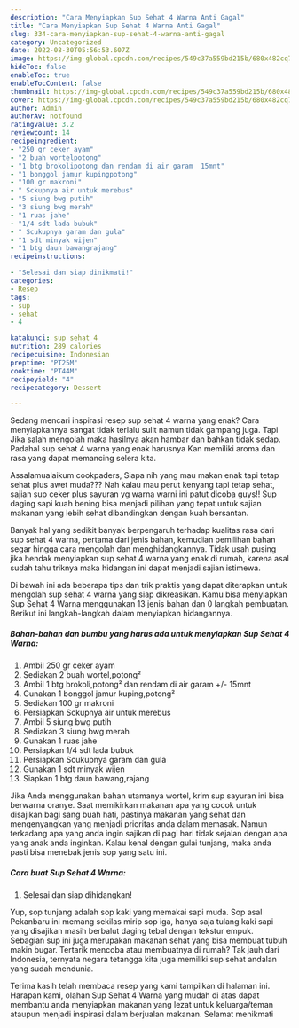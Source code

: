 ```yaml
---
description: "Cara Menyiapkan Sup Sehat 4 Warna Anti Gagal"
title: "Cara Menyiapkan Sup Sehat 4 Warna Anti Gagal"
slug: 334-cara-menyiapkan-sup-sehat-4-warna-anti-gagal
category: Uncategorized
date: 2022-08-30T05:56:53.607Z
image: https://img-global.cpcdn.com/recipes/549c37a559bd215b/680x482cq70/sup-sehat-4-warna-foto-resep-utama.jpg
hideToc: false
enableToc: true
enableTocContent: false
thumbnail: https://img-global.cpcdn.com/recipes/549c37a559bd215b/680x482cq70/sup-sehat-4-warna-foto-resep-utama.jpg
cover: https://img-global.cpcdn.com/recipes/549c37a559bd215b/680x482cq70/sup-sehat-4-warna-foto-resep-utama.jpg
author: Admin
authorAv: notfound
ratingvalue: 3.2
reviewcount: 14
recipeingredient:
- "250 gr ceker ayam"
- "2 buah wortelpotong"
- "1 btg brokolipotong dan rendam di air garam  15mnt"
- "1 bonggol jamur kupingpotong"
- "100 gr makroni"
- " Sckupnya air untuk merebus"
- "5 siung bwg putih"
- "3 siung bwg merah"
- "1 ruas jahe"
- "1/4 sdt lada bubuk"
- " Scukupnya garam dan gula"
- "1 sdt minyak wijen"
- "1 btg daun bawangrajang"
recipeinstructions:

- "Selesai dan siap dinikmati!"
categories:
- Resep
tags:
- sup
- sehat
- 4

katakunci: sup sehat 4 
nutrition: 289 calories
recipecuisine: Indonesian
preptime: "PT25M"
cooktime: "PT44M"
recipeyield: "4"
recipecategory: Dessert

---
```



Sedang mencari inspirasi resep sup sehat 4 warna yang enak? Cara menyiapkannya sangat tidak terlalu sulit namun tidak gampang juga. Tapi Jika salah mengolah maka hasilnya akan hambar dan bahkan tidak sedap. Padahal sup sehat 4 warna yang enak harusnya Kan memiliki aroma dan rasa yang dapat memancing selera kita.


Assalamualaikum cookpaders, Siapa nih yang mau makan enak tapi tetap sehat plus awet muda??? Nah kalau mau perut kenyang tapi tetap sehat, sajian sup ceker plus sayuran yg warna warni ini patut dicoba guys!! Sup daging sapi kuah bening bisa menjadi pilihan yang tepat untuk sajian makanan yang lebih sehat dibandingkan dengan kuah bersantan.

Banyak hal yang sedikit banyak berpengaruh terhadap kualitas rasa dari sup sehat 4 warna, pertama dari jenis bahan, kemudian pemilihan bahan segar hingga cara mengolah dan menghidangkannya. Tidak usah pusing jika hendak menyiapkan sup sehat 4 warna yang enak di rumah, karena asal sudah tahu triknya maka hidangan ini dapat menjadi sajian istimewa.


Di bawah ini ada beberapa tips dan trik praktis yang dapat diterapkan untuk mengolah sup sehat 4 warna yang siap dikreasikan. Kamu bisa menyiapkan Sup Sehat 4 Warna menggunakan 13 jenis bahan dan 0 langkah pembuatan. Berikut ini langkah-langkah dalam menyiapkan hidangannya.

<!--inarticleads1-->

##### Bahan-bahan dan bumbu yang harus ada untuk menyiapkan Sup Sehat 4 Warna:

1. Ambil 250 gr ceker ayam
1. Sediakan 2 buah wortel,potong²
1. Ambil 1 btg brokoli,potong² dan rendam di air garam +/- 15mnt
1. Gunakan 1 bonggol jamur kuping,potong²
1. Sediakan 100 gr makroni
1. Persiapkan  Sckupnya air untuk merebus
1. Ambil 5 siung bwg putih
1. Sediakan 3 siung bwg merah
1. Gunakan 1 ruas jahe
1. Persiapkan 1/4 sdt lada bubuk
1. Persiapkan  Scukupnya garam dan gula
1. Gunakan 1 sdt minyak wijen
1. Siapkan 1 btg daun bawang,rajang


Jika Anda menggunakan bahan utamanya wortel, krim sup sayuran ini bisa berwarna oranye. Saat memikirkan makanan apa yang cocok untuk disajikan bagi sang buah hati, pastinya makanan yang sehat dan mengenyangkan yang menjadi prioritas anda dalam memasak. Namun terkadang apa yang anda ingin sajikan di pagi hari tidak sejalan dengan apa yang anak anda inginkan. Kalau kenal dengan gulai tunjang, maka anda pasti bisa menebak jenis sop yang satu ini. 

<!--inarticleads2-->

##### Cara buat Sup Sehat 4 Warna:


1. Selesai dan siap dihidangkan!

Yup, sop tunjang adalah sop kaki yang memakai sapi muda. Sop asal Pekanbaru ini memang sekilas mirip sop iga, hanya saja tulang kaki sapi yang disajikan masih berbalut daging tebal dengan tekstur empuk. Sebagian sup ini juga merupakan makanan sehat yang bisa membuat tubuh makin bugar. Tertarik mencoba atau membuatnya di rumah? Tak jauh dari Indonesia, ternyata negara tetangga kita juga memiliki sup sehat andalan yang sudah mendunia. 

Terima kasih telah membaca resep yang kami tampilkan di halaman ini. Harapan kami, olahan Sup Sehat 4 Warna yang mudah di atas dapat membantu anda menyiapkan makanan yang lezat untuk keluarga/teman ataupun menjadi inspirasi dalam berjualan makanan. Selamat menikmati
